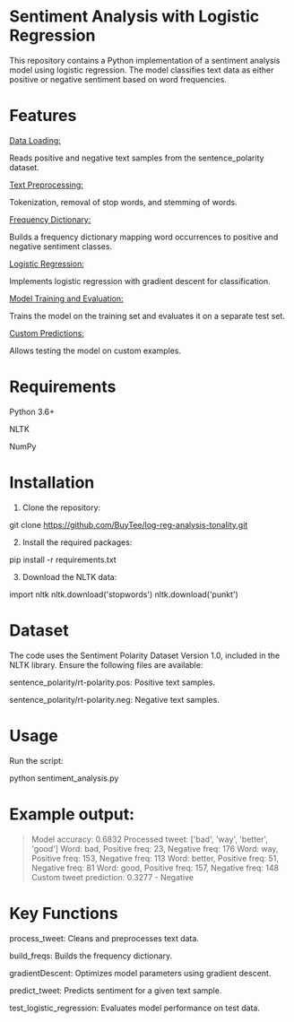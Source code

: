 # **Sentiment Analysis with Logistic Regression**

This repository contains a Python implementation of a sentiment analysis model using logistic regression. The model classifies text data as either positive or negative sentiment based on word frequencies.



# **Features**

<ins> Data Loading: </ins>

Reads positive and negative text samples from the sentence_polarity dataset.

<ins> Text Preprocessing: </ins>

Tokenization, removal of stop words, and stemming of words.

<ins> Frequency Dictionary: </ins>

Builds a frequency dictionary mapping word occurrences to positive and negative sentiment classes.

<ins> Logistic Regression: </ins>

Implements logistic regression with gradient descent for classification.

<ins> Model Training and Evaluation: </ins>

Trains the model on the training set and evaluates it on a separate test set.

<ins> Custom Predictions: </ins>

Allows testing the model on custom examples.



# **Requirements**

Python 3.6+

NLTK

NumPy



# **Installation**

1. Clone the repository:

git clone https://github.com/BuyTee/log-reg-analysis-tonality.git

2. Install the required packages:

pip install -r requirements.txt

3. Download the NLTK data:

import nltk
nltk.download('stopwords')
nltk.download('punkt')



# **Dataset**

The code uses the Sentiment Polarity Dataset Version 1.0, included in the NLTK library. Ensure the following files are available:

sentence_polarity/rt-polarity.pos: Positive text samples.

sentence_polarity/rt-polarity.neg: Negative text samples.



# **Usage**

Run the script:

python sentiment_analysis.py



# **Example output:**

> Model accuracy: 0.6832
> Processed tweet: ['bad', 'way', 'better', 'good']
> Word: bad, Positive freq: 23, Negative freq: 176
> Word: way, Positive freq: 153, Negative freq: 113
> Word: better, Positive freq: 51, Negative freq: 81
> Word: good, Positive freq: 157, Negative freq: 148
> Custom tweet prediction: 0.3277 - Negative



# **Key Functions**

process_tweet: Cleans and preprocesses text data.

build_freqs: Builds the frequency dictionary.

gradientDescent: Optimizes model parameters using gradient descent.

predict_tweet: Predicts sentiment for a given text sample.

test_logistic_regression: Evaluates model performance on test data.

